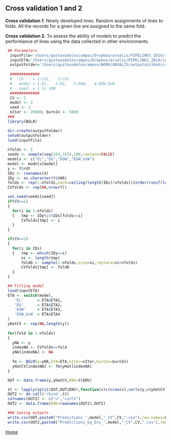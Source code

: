 ## Cross validation 1 and 2

**Cross validation 1**.
Newly developed lines. Random assignments of lines to folds. All the records for a given line are assigned to the same fold.
 
**Cross validation 2**.
To assess the ability of models to predict the performance of lines using the data collected in other environments.
 
```R
 ## Parameters
  inputFile='/Users/gustavodeloscampos/Dropbox/arvalis/PIPELINES_2014/input/standardized_data.RData'
  inputETA='/Users/gustavodeloscampos/Dropbox/arvalis/PIPELINES_2014/input/ETA.RData'
  outputFolder='/Users/gustavodeloscampos/WORK/ARVALIS/outputsGitHub/cross_validation/'
  
  #############
  #   CV    = 1:CV1,   2:CV2
  #   model = 1:EL,   2:EG,   3:EGW,   4:EGW_GxW
  #   seed  = 1 to 100
  #############
  CV <- 2
  model <- 3   
  seed <- 1
  nIter <- 20000; burnIn <- 5000
 ###
 library(BGLR)

 dir.create(outputFolder) 
 setwd(outputFolder)
 load(inputFile)
 
 nfolds <- 5
 seeds <- sample(seq(1E4,1E5),100,replace=FALSE)
 models <- c("EL","EG","EGW","EGW_GxW")
 model <- models[model]
 y <- Y$rdt
 IDs <- rownames(X)
 IDy <- as.character(Y$VAR)
 folds <- rep(1:nfolds,each=ceiling(length(IDs)/nfolds))[order(runif(length(IDs)))]
 CVfolds <- rep(NA,nrow(Y))

 set.seed(seeds[seed])
 if(CV==1)
 {
   for(i in 1:nfolds)
   {   tmp <- IDy%in%IDs[folds==i]
       CVfolds[tmp] <- i
   }
 }

 if(CV==2)
 {
   for(i in IDs)
   {   tmp <- which(IDy==i)
       ni <- length(tmp)
       fold0 <- sample(1:nfolds,size=ni,replace=ni>nfolds)
       CVfolds[tmp] <- fold0
   }
 }

 ## Fitting model
 load(inputETA)
 ETA <- switch(model,
	'EL'      = ETA$ETA1, 
	'EG'      = ETA$ETA2,
	'EGW'     = ETA$ETA3,
	'EGW_GxW' = ETA$ETA4 		
 )
 yHatCV <- rep(NA,length(y))
 
 for(fold in 1:nfolds)
 {
   yNA <- y
   indexNA <- CVfolds==fold 
   yNA[indexNA] <- NA
   
   fm <- BGLR(y=yNA,ETA=ETA,nIter=nIter,burnIn=burnIn)
   yHatCV[indexNA] <- fm$yHat[indexNA]
 }

 OUT <- data.frame(y,yHatCV,ENV=Y$ENV)

 tt <- lapply(split(OUT,OUT$ENV),function(x)c(nrow(x),cor(x$y,x$yHatCV)))
 OUT2 <- do.call('rbind',tt)
 colnames(OUT2) <- c("n","corCV")
 OUT2 <- data.frame(ENV=rownames(OUT2),OUT2)

 ### Saving outputs 
 write.csv(OUT,paste0("Predictions_",model,"_CV",CV,".csv"),row.names=F)
 write.csv(OUT2,paste0("Predictions_by_Env_",model,"_CV",CV,".csv"),row.names=F)
```

[Home](https://github.com/gdlc/ARVALIS/blob/master/README.md)
